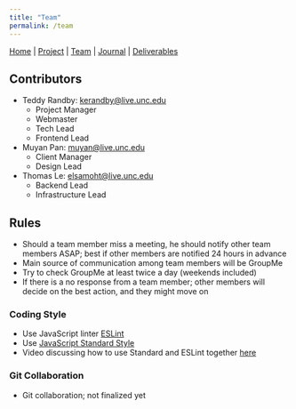 ```yaml
---
title: "Team"
permalink: /team
---
```

[Home](/Overview/) |  [Project](/Overview/project) | [Team](/Overview/team) | [Journal](/Overview/journal) | [Deliverables](/Overview/deliverables)

## Contributors

- Teddy Randby:   [kerandby@live.unc.edu](mailto:kerandby@live.unc.edu)
  - Project Manager
  - Webmaster
  - Tech Lead
  - Frontend Lead
- Muyan Pan:      [muyan@live.unc.edu](mailto:muyan@live.unc.edu)
  - Client Manager
  - Design Lead
- Thomas Le:      [elsamoht@live.unc.edu](mailto:elsamoht@live.unc.edu)
  - Backend Lead
  - Infrastructure Lead

## Rules

-	Should a team member miss a meeting, he should notify other team members ASAP; best if other members are notified 24 hours in advance
-	Main source of communication among team members will be GroupMe
-	Try to check GroupMe at least twice a day (weekends included)
-	If there is a no response from a team member; other members will decide on the best action, and they might move on 

### Coding Style
-   Use JavaScript linter [ESLint](https://eslint.org/)
-   Use [JavaScript Standard Style](https://standardjs.com/)
-   Video discussing how to use Standard and ESLint together [here](https://www.youtube.com/watch?v=kuHfMw8j4xk)

### Git Collaboration
-	Git collaboration; not finalized yet
